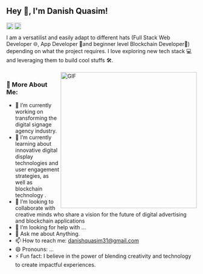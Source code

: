 ## Hey 👋, I'm Danish Quasim!

<a href='https://www.linkedin.com/in/danish-quasim/'><img align='left' alt="linkedin" src="https://raw.githubusercontent.com/rahul-jha98/rahul-jha98/561d474902b59c7429ec22bb73e225696c27b202/assets/linkedin.svg" height='18px'/></a>
<a href='[https://twitter.com/jharahul98/](https://twitter.com/danishquasim010)'><img align='left' alt="twitter" src="https://raw.githubusercontent.com/rahul-jha98/rahul-jha98/561d474902b59c7429ec22bb73e225696c27b202/assets/twitter.svg" height='18px'/></a>
<br/>

I am a versatilist and easily adapt to different hats (Full Stack Web Developer 🌐, App Developer 📱and beginner level Blockchain Developer🚀) depending on what the project requires. I love exploring new tech stack 💻 and leveraging them to build cool stuffs 🛠️. 
<br/>
<br/>
<img align="right" alt="GIF" src="https://raw.githubusercontent.com/rahul-jha98/rahul-jha98/main/techstack.gif" width="360px"/>

### 🧐 More About Me:

- 🔭 I’m currently working on transforming the digital signage agency industry.
- 🌱 I’m currently learning about innovative digital display technologies and user engagement strategies, as well as blockchain technology .
- 👯 I’m looking to collaborate with creative minds who share a vision for the future of digital advertising and blockchain applications
- 🤔 I’m looking for help with ...
- 💬 Ask me about Anything.
- 📫 How to reach me: danishquasim31@gmail.com
- 😄 Pronouns: ...
- ⚡  Fun fact: I believe in the power of blending creativity and technology to create impactful experiences.
